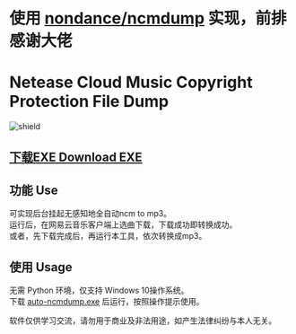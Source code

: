 # 使用 [nondance/ncmdump](https://github.com/nondanee/ncmdump "nondance/ncmdump") 实现，前排感谢大佬

# Netease Cloud Music Copyright Protection File Dump

![shield](https://img.shields.io/badge/python-2.7%20%7C%203.4%2B-blue)

## [下载EXE Download EXE](https://github.com/White-i-LC/auto-ncmdump/releases/download/1.0/autodump.exe "auto-ncmdump.exe")

## 功能 Use

可实现后台挂起无感知地全自动ncm to mp3。  
运行后，在网易云音乐客户端上选曲下载，下载成功即转换成功。  
或者，先下载完成后，再运行本工具，依次转换成mp3。

## 使用 Usage

无需 Python 环境，仅支持 Windows 10操作系统。  
下载 [auto-ncmdump.exe](https://github.com/White-i-LC/auto-ncmdump/releases/download/1.0/autodump.exe "auto-ncmdump.exe")  后运行，按照操作提示使用。
  
  
软件仅供学习交流，请勿用于商业及非法用途，如产生法律纠纷与本人无关。
